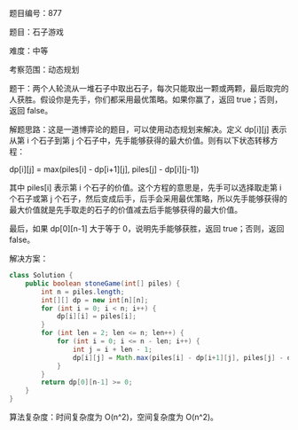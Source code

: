 题目编号：877

题目：石子游戏

难度：中等

考察范围：动态规划

题干：两个人轮流从一堆石子中取出石子，每次只能取出一颗或两颗，最后取完的人获胜。假设你是先手，你们都采用最优策略。如果你赢了，返回 true；否则，返回 false。

解题思路：这是一道博弈论的题目，可以使用动态规划来解决。定义 dp[i][j] 表示从第 i 个石子到第 j 个石子中，先手能够获得的最大价值。则有以下状态转移方程：

dp[i][j] = max(piles[i] - dp[i+1][j], piles[j] - dp[i][j-1])

其中 piles[i] 表示第 i 个石子的价值。这个方程的意思是，先手可以选择取走第 i 个石子或第 j 个石子，然后变成后手，后手会采用最优策略，所以先手能够获得的最大价值就是先手取走的石子的价值减去后手能够获得的最大价值。

最后，如果 dp[0][n-1] 大于等于 0，说明先手能够获胜，返回 true；否则，返回 false。

解决方案：

```java
class Solution {
    public boolean stoneGame(int[] piles) {
        int n = piles.length;
        int[][] dp = new int[n][n];
        for (int i = 0; i < n; i++) {
            dp[i][i] = piles[i];
        }
        for (int len = 2; len <= n; len++) {
            for (int i = 0; i <= n - len; i++) {
                int j = i + len - 1;
                dp[i][j] = Math.max(piles[i] - dp[i+1][j], piles[j] - dp[i][j-1]);
            }
        }
        return dp[0][n-1] >= 0;
    }
}
```

算法复杂度：时间复杂度为 O(n^2)，空间复杂度为 O(n^2)。